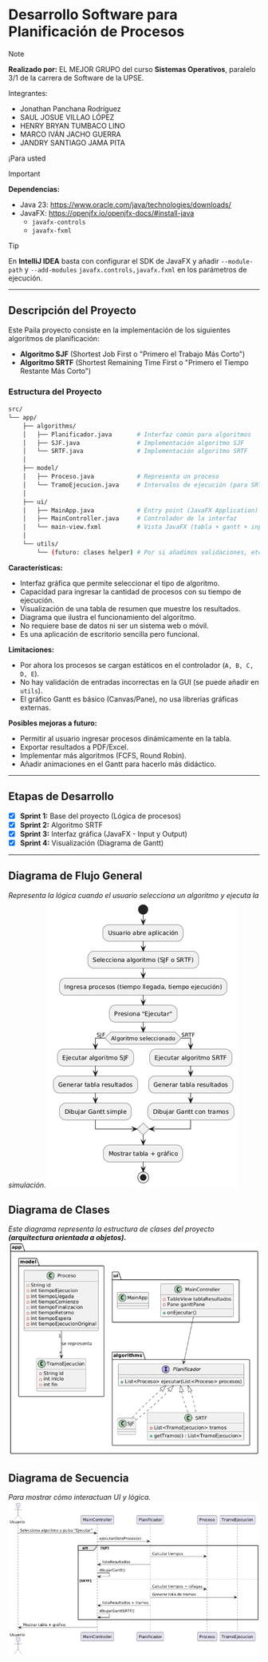 # Desarrollo Software para Planificación de Procesos

>[!note]
> 
> **Realizado por:** EL MEJOR GRUPO del curso **Sistemas Operativos**, paralelo 3/1 de la carrera de Software de la UPSE.
> 
>Integrantes:
> - Jonathan Panchana Rodríguez
> - SAUL JOSUE VILLAO LÓPEZ
> - HENRY BRYAN TUMBACO LINO
> - MARCO IVÁN JACHO GUERRA
> - JANDRY SANTIAGO JAMA PITA
> 
>¡Para usted

>[!important] 
> 
> **Dependencias:**
> - Java 23: https://www.oracle.com/java/technologies/downloads/
> - JavaFX: https://openjfx.io/openjfx-docs/#install-java
>   - `javafx-controls`
>   - `javafx-fxml`
>

>[!TIP]
> 
> En **IntelliJ IDEA** basta con configurar el SDK de JavaFX y añadir `--module-path` y `--add-modules` `javafx.controls,javafx.fxml` en los parámetros de ejecución.

---

## **Descripción del Proyecto**

Este Paila proyecto consiste en la implementación de los siguientes algoritmos de planificación:

- **Algoritmo SJF** (Shortest Job First o "Primero el Trabajo Más Corto")
- **Algoritmo SRTF** (Shortest Remaining Time First o "Primero el Tiempo Restante Más Corto")

### Estructura del Proyecto

```bash
src/
└── app/
    ├── algorithms/
    │   ├── Planificador.java       # Interfaz común para algoritmos
    │   ├── SJF.java                # Implementación algoritmo SJF
    │   └── SRTF.java               # Implementación algoritmo SRTF
    │
    ├── model/
    │   ├── Proceso.java            # Representa un proceso
    │   └── TramoEjecucion.java     # Intervalos de ejecución (para SRTF)
    │
    ├── ui/
    │   ├── MainApp.java            # Entry point (JavaFX Application)
    │   ├── MainController.java     # Controlador de la interfaz
    │   └── main-view.fxml          # Vista JavaFX (tabla + gantt + inputs)
    │
    └── utils/
        └── (futuro: clases helper) # Por si añadimos validaciones, etc.
```

**Características:**
- Interfaz gráfica que permite seleccionar el tipo de algoritmo.
- Capacidad para ingresar la cantidad de procesos con su tiempo de ejecución.
- Visualización de una tabla de resumen que muestre los resultados.
- Diagrama que ilustra el funcionamiento del algoritmo.
- No requiere base de datos ni ser un sistema web o móvil.
- Es una aplicación de escritorio sencilla pero funcional.

**Limitaciones:**
- Por ahora los procesos se cargan estáticos en el controlador (`A, B, C, D, E`).
- No hay validación de entradas incorrectas en la GUI (se puede añadir en `utils`).
- El gráfico Gantt es básico (Canvas/Pane), no usa librerías gráficas externas.

**Posibles mejoras a futuro:**
- Permitir al usuario ingresar procesos dinámicamente en la tabla.
- Exportar resultados a PDF/Excel.
- Implementar más algoritmos (FCFS, Round Robin).
- Añadir animaciones en el Gantt para hacerlo más didáctico.

---
## Etapas de Desarrollo
- [X] **Sprint 1:** Base del proyecto (Lógica de procesos)
- [X] **Sprint 2:** Algoritmo SRTF
- [X] **Sprint 3:** Interfaz gráfica (JavaFX - Input y Output)
- [X] **Sprint 4:** Visualización (Diagrama de Gantt)

---
## Diagrama de Flujo General
_Representa la lógica cuando el usuario selecciona un algoritmo y ejecuta la simulación._
![flujoGeneral.png](img/flujoGeneral.png)

## Diagrama de Clases 
_Este diagrama representa la estructura de clases del proyecto **(arquitectura orientada a objetos).**_
![clases.png](img/clases.png)

## Diagrama de Secuencia
_Para mostrar cómo interactuan UI y lógica._
![secuencia.png](img/secuencia.png)